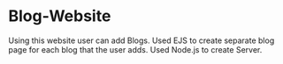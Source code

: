 # Blog-Website
Using this website user can add Blogs. 
Used EJS to create separate blog page for each blog that the user adds. 
Used Node.js to create Server.
